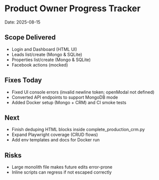 # Product Owner Progress Tracker

Date: 2025-08-15

## Scope Delivered
- Login and Dashboard (HTML UI)
- Leads list/create (Mongo & SQLite)
- Properties list/create (Mongo & SQLite)
- Facebook actions (mocked)

## Fixes Today
- Fixed UI console errors (invalid newline token; openModal not defined)
- Converted API endpoints to support MongoDB mode
- Added Docker setup (Mongo + CRM) and CI smoke tests

## Next
- Finish deduping HTML blocks inside complete_production_crm.py
- Expand Playwright coverage (CRUD flows)
- Add env templates and docs for Docker run

## Risks
- Large monolith file makes future edits error-prone
- Inline scripts can regress if not escaped correctly
